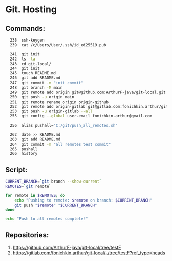 # Git. Hosting

## Commands:
```bash 
  238  ssh-keygen
  239  cat /c/Users/User/.ssh/id_ed25519.pub

  241  git init
  242  ls -la
  243  cd git-local/
  244  git init
  245  touch README.md
  246  git add README.md
  247  git commit -m "init commit"
  248  git branch -M main
  249  git remote add origin git@github.com:ArthurF-java/git-local.git
  250  git push -u origin main
  251  git remote rename origin origin-github
  252  git remote add origin-gitlab git@gitlab.com:fonichkin.arthur/git-local.git
  253  git push -u origin-gitlab --all
  255  git config --global user.email fonichkin.arthur@gmail.com

  256  alias pushall="C:/git/push_all_remotes.sh"

  262  date >> README.md
  263  git add README.md
  264  git commit -m "all remotes test commit"
  265  pushall
  266  history
```

## Script:
```bash
CURRENT_BRANCH=`git branch --show-current`
REMOTES=`git remote`

for remote in $REMOTES; do
    echo "Pushing to remote: $remote on branch: $CURRENT_BRANCH"
    git push "$remote" "$CURRENT_BRANCH"
done

echo "Push to all remotes complete!"
```

## Repositories:
 1. https://github.com/ArthurF-java/git-local/tree/testF <br />
 2. https://gitlab.com/fonichkin.arthur/git-local/-/tree/testF?ref_type=heads




